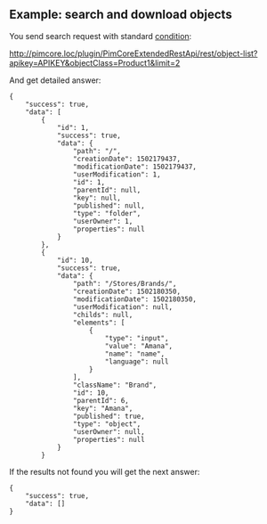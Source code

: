 ## Example: search and download objects
You send search request with standard [condition](https://pimcore.com/docs/4.6.x/Development_Documentation/Web_Services/index.html#page_Search-Objects):

http://pimcore.loc/plugin/PimCoreExtendedRestApi/rest/object-list?apikey=APIKEY&objectClass=Product1&limit=2

And get detailed answer:

```
{
    "success": true,
    "data": [
        {
            "id": 1,
            "success": true,
            "data": {
                "path": "/",
                "creationDate": 1502179437,
                "modificationDate": 1502179437,
                "userModification": 1,
                "id": 1,
                "parentId": null,
                "key": null,
                "published": null,
                "type": "folder",
                "userOwner": 1,
                "properties": null
            }
        },
        {
            "id": 10,
            "success": true,
            "data": {
                "path": "/Stores/Brands/",
                "creationDate": 1502180350,
                "modificationDate": 1502180350,
                "userModification": null,
                "childs": null,
                "elements": [
                    {
                        "type": "input",
                        "value": "Amana",
                        "name": "name",
                        "language": null
                    }
                ],
                "className": "Brand",
                "id": 10,
                "parentId": 6,
                "key": "Amana",
                "published": true,
                "type": "object",
                "userOwner": null,
                "properties": null
            }
        }       
```

If the results not found you will get the next answer:

```
{
    "success": true,
    "data": []
}
```